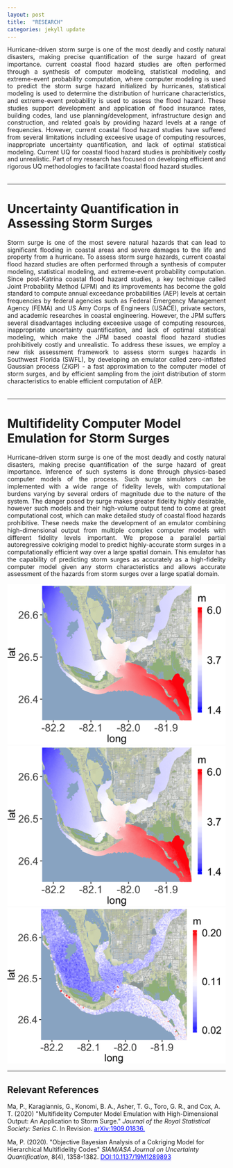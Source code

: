 ```yaml
---
layout: post
title:  "RESEARCH"
categories: jekyll update
---
```

<head>
<title>Uncertainty Quantification for Coastal Flood Hazard Studies</title> 
</head>
<div style="text-align: justify; line-height: 1.2em;">
Hurricane-driven storm surge is one of the most deadly and costly natural disasters, making precise quantification of the surge hazard of great importance. current coastal flood hazard studies are often performed through a synthesis of computer modeling, statistical modeling, and extreme-event probability computation, where computer modeling is used to predict the storm surge hazard initialized by hurricanes, statistical modeling is used to determine the distribution of hurricane characteristics, and extreme-event probability is used to assess the flood hazard. These studies support development and application of flood insurance rates, building codes, land use planning/development, infrastructure design and construction, and related goals by providing hazard levels at a range of frequencies. However, current coastal flood hazard studies have suffered from several limitations including exceesive usage of computing resources, inappropriate uncertainty quantification, and lack of optimal statistical modeling. Current UQ for coastal flood hazard studies is prohibitively costly and unrealistic. Part of my research has focused on developing efficient and rigorous UQ methodologies to facilitate coastal flood hazard studies.  
</div>
<br>


------
Uncertainty Quantification in Assessing Storm Surges 
===
<div style="text-align: justify; line-height: 1.2em;">
Storm surge is one of the most severe natural hazards that can lead to significant flooding in coastal areas and severe damages to the life and property from a hurricane. To assess storm surge hazards, current coastal flood hazard studies are often performed through a synthesis of computer modeling, statistical modeling, and extreme-event probability computation.  Since post-Katrina coastal flood hazard studies, a key technique called Joint Probability Method (JPM) and its improvements has become the gold standard to compute annual exceedance probabilities (AEP) levels at certain frequencies by federal agencies such as Federal Emergency Management Agency (FEMA) and US Amy Corps of Engineers (USACE), private sectors, and academic researches in coastal engineering. However, the JPM  suffers several disadvantages including exceesive usage of computing resources, inappropriate uncertainty quantification, and lack of optimal statistical modeling, which make the JPM based coastal flood hazard studies prohibitively costly and unrealistic. To address these issues, we employ a new risk assessment framework to assess storm surges hazards in Southwest Florida (SWFL), by developing an emulator called zero-inflated Gaussian process (ZiGP) - a fast approximation to the computer model of storm surges, and by efficient sampling from the joint distribution of storm characteristics to enable efficient computation of AEP. 
</div>
<br>

------
Multifidelity Computer Model Emulation for Storm Surges
===
<div style="text-align: justify; line-height: 1.2em;">
Hurricane-driven storm surge is one of the most deadly and costly natural disasters, making precise quantification of the surge hazard of great importance. Inference of such systems is done through physics-based computer models of the process. Such surge simulators can be implemented with a wide range of fidelity levels, with computational burdens varying by several orders of magnitude due to the nature of the system. The danger posed by surge makes greater fidelity highly desirable, however such models and their high-volume output tend to come at great computational cost, which can make detailed study of coastal flood hazards prohibitive. These needs make the development of an emulator combining high-dimensional output from multiple complex computer models with different fidelity levels important. We propose a parallel partial autoregressive cokriging model to predict highly-accurate storm surges in a computationally efficient way over a large spatial domain. This emulator has the capability of predicting storm surges as accurately as a high-fidelity computer model given any storm characteristics and allows accurate assessment of the hazards from storm surges over a large spatial domain.
</div>

![SWAN+ADCIRC simulation](/images/map_tesing_run_161_selected_LHS4A.png)
![PP cokriging predictions](/images/map_predmu_run_161_selected_LHS4A.png)
![PP cokriging standard Errors](/images/map_predSE_run_161_selected_LHS4A.png)



------
Relevant References 
------
<!-- Ma, P., Berger, J. O., Asher, T. G., Toro, G. R., and Cox, A. T. "Uncertainty Quantification in Assessing Storm Surges". In preparation. -->


Ma, P., Karagiannis, G., Konomi, B. A., Asher, T. G., Toro, G. R., and Cox, A. T. (2020) "Multifidelity Computer Model Emulation with High-Dimensional Output: An Application to Storm Surge." <em>Journal of the Royal Statistical Society: Series C</em>. In Revision. <a href="https://arxiv.org/abs/1909.01836" target="blank" style="color:blue;">arXiv:1909.01836.</a>

Ma, P. (2020). "Objective Bayesian Analysis of a Cokriging Model for Hierarchical Multifidelity Codes" <em>SIAM/ASA Journal on Uncertainty Quantification</em>, 8(4), 1358-1382. <a href="https://doi.org/10.1137/19M1289893" style="color:blue;">DOI:10.1137/19M1289893
